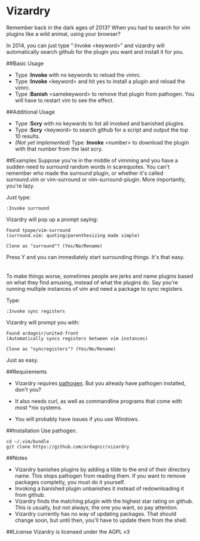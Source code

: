 Vizardry
============

Remember back in the dark ages of 2013? When you had to search for vim plugins like a wild animal, using your browser?

In 2014, you can just type ":Invoke &lt;keyword&gt;" and vizardry will automatically search github for the plugin you want and install it for you.

##Basic Usage
- Type :<b>Invoke</b> with no keywords to reload the vimrc.
- Type :<b>Invoke</b> &lt;keyword&gt; and hit yes to install a plugin and reload the vimrc.
- Type :<b>Banish</b> &lt;samekeyword&gt; to remove that plugin from pathogen. You will have to restart vim to see the effect.

##Additional Usage
- Type :<b>Scry</b> with no keywards to list all invoked and banished plugins.
- Type :<b>Scry</b> &lt;keyword&gt; to search github for a script and output the top 10 results.
- <i>(Not yet implemented)</i> Type :<b>Invoke</b> &lt;number&gt; to download the plugin with that number from the last scry.

##Examples
Suppose you're in the middle of vimming and you have a sudden need to surround random words in scarequotes. You can't remember who made the surround plugin, or whether it's called surround.vim or vim-surround or vim-surround-plugin. More importantly, you're lazy.

Just type:

    :Invoke surround

Vizardry will pop up a prompt saying:

    Found tpope/vim-surround
    (surround.vim: quoting/parenthesizing made simple)

    Clone as "surround"? (Yes/No/Rename)

Press Y and you can immediately start surrounding things. It's that easy.
<br><br><br>
To make things worse, sometimes people are jerks and name plugins based on what they find amusing, instead of what the plugins do. Say you're running multiple instances of vim and need a package to sync registers.

Type:

    :Invoke sync registers

Vizardry will prompt you with:

    Found ardagnir/united-front
    (Automatically syncs registers between vim instances)

    Clone as "syncregisters"? (Yes/No/Rename)

Just as easy.

##Requirements
- Vizardry requires [pathogen](https://github.com/tpope/vim-pathogen). But you already have pathogen installed, don't you?

- It also needs curl, as well as commandline programs that come with most \*nix systems.

- You will probably have issues if you use Windows.


##Installation
Use pathogen.

    cd ~/.vim/bundle
    git clone https://github.com/ardagnir/vizardry

##Notes
- Vizardry banishes plugins by adding a tilde to the end of their directory name. This stops pathogen from reading them. If you want to remove packages completly, you must do it yourself.
- Invoking a banished plugin unbanishes it instead of redownloading it from github.
- Vizardry finds the matching plugin with the highest star rating on github. This is usually, but not always, the one you want, so pay attention.
- Vizardry currently has no way of updating packages. That should change soon, but until then, you'll have to update them from the shell.

##License
Vizardry is licensed under the AGPL v3
